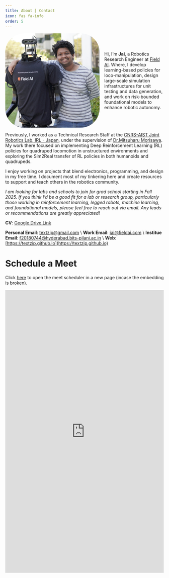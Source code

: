 ```yaml
---
title: About | Contact
icon: fas fa-info
order: 5
---
```


<!-- ![Image1](/assets/img/profile_h1.jpeg){: .shadow} -->
<div style="display: flex; align-items: center;">
    <img src="/assets/img/profile_h1.jpeg" class="shadow" style="width:300px; height:auto; border-radius:20%; margin-right:15px;">
    <p>
        Hi, I’m <b>Jai</b>, a Robotics Research Engineer at <a href="https://fieldai.com/">Field AI</a>. Where, I develop learning-based policies for loco-manipulation, design large-scale simulation infrastructures for unit testing and data generation, and work on risk-bounded foundational models to enhance robotic autonomy.
    </p>
</div>

Previously, I worked as a Technical Research Staff at the [CNRS-AIST Joint Robotics Lab, IRL - Japan](https://unit.aist.go.jp/jrl-22022/index_en.html), under the supervision of [Dr.Mitsuharu Morisawa](https://unit.aist.go.jp/jrl-22022/en/members/member-morisawa.html). My work there focused on implementing Deep Reinforcement Learning (RL) policies for quadruped locomotion in unstructured environments and exploring the Sim2Real transfer of RL policies in both humanoids and quadrupeds.

I enjoy working on projects that blend electronics, programming, and design in my free time. I document most of my tinkering here and create resources to support and teach others in the robotics community.

_I am looking for labs and schools to join for grad school starting in Fall 2025. If you think I’d be a good fit for a lab or research group, particularly those working in reinforcement learning, legged robots, machine learning, and foundational models, please feel free to reach out via email. Any leads or recommendations are greatly appreciated!_

<!-- **CV**: [Google Drive Link](https://drive.google.com/file/d/1LYTDRyFuUPKfe1H1_sCX-ffLA0Csu08k/view?usp=sharing)  -->

**CV**: [Google Drive Link](https://drive.google.com/file/d/1G_3FIA0rCt7_YYm5kt6Rej2kVYASRaxR/view?usp=sharing)

<!--Extended CV (Web Version):  -->

**Personal Email**: textzip@gmail.com \\
**Work Email**: jai@fieldai.com \\
**Institue Email**: f20180744@hyderabad.bits-pilani.ac.in \\
**Web**: [https://textzip.github.io](https://textzip.github.io)

# Schedule a Meet

Click [here](https://calendar.app.google/4SSiiENYY4oXaR7aA) to open the meet scheduler in a new page (incase the embedding is broken).

<!-- Google Calendar Appointment Scheduling begin -->
<iframe src="https://calendar.google.com/calendar/appointments/schedules/AcZssZ3sREk7j-rqdx_u7-c24TQ2_oYs1RAMNQGy8LkLTyDCxwN5Q6EpWr0AD2cbUQxnAFVmqqnuSnxu?gv=true" style="border: 0" width="100%" height="900" frameborder="0"></iframe>
<!-- end Google Calendar Appointment Scheduling -->
